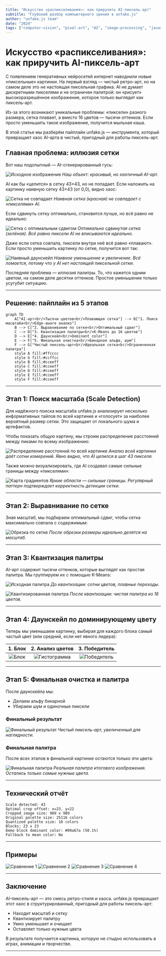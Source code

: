 ```yaml
---
title: "Искусство «распикселивания»: как приручить AI-пиксель-арт"
subtitle: "Глубокий разбор компьютерного зрения в unfake.js"
author: "unfake.js team"
date: "2024"
tags: ["computer-vision", "pixel-art", "AI", "image-processing", "javascript"]
---
```


# Искусство «распикселивания»: как приручить AI-пиксель-арт

С появлением генеративных нейросетей интернет наводнили новые «пиксельные» картинки. На первый взгляд — чистый ретро-арт, но на самом деле это не настоящая пиксельная графика. AI не думает дискретными пикселями и не ограничен палитрой: он «рисует» высокоразрешённое изображение, которое только выглядит как пиксель-арт.

Из-за этого возникают уникальные проблемы: «пиксели» разного размера, сетка плавает, а вместо 16 цветов — тысячи оттенков. Если просто уменьшить такое изображение, получится мыльная каша.

В этой статье мы разберём пайплайн unfake.js — инструмента, который превращает хаос AI-арта в чистый, пригодный для работы пиксель-арт.

## Главная проблема: иллюзия сетки

Вот наш подопытный — AI-сгенерированный гусь:

![Исходное изображение](images/goose_ai.png)
*Наш объект: красивый, но хаотичный AI-арт.*

AI как бы «целится» в сетку 43×43, но не попадает. Если наложить на картинку наивную сетку 43×43 (от 0,0), видно хаос:

![Сетка не совпадает](images/intro_grid_overlay_misaligned.png)
*Наивная сетка (красная) не совпадает с «пикселями» AI.*

Если сдвинуть сетку оптимально, становится лучше, но всё равно не идеально:

![Сетка с оптимальным сдвигом](images/intro_grid_overlay_aligned.png)
*Оптимально сдвинутая сетка (зелёная). Всё равно пиксели AI не вписываются идеально.*

Даже если сетка совпала, пиксели внутри неё всё равно «плавают». Если просто уменьшить картинку по сетке, получится вот так:

![Наивный даунскейл](images/intro_nearest_neighbor_upscaled.png)
*Наивное уменьшение и увеличение. Всё ломается, потому что у AI нет настоящей пиксельной сетки.*

Последняя проблема — иллюзия палитры. То, что кажется одним цветом, на самом деле десятки оттенков. Простое уменьшение только усугубит ситуацию.

---

## Решение: пайплайн из 5 этапов

```mermaid
graph TD
    A["AI-арт<br/>Тысячи цветов<br/>Плавающая сетка"] --> B["1. Поиск масштаба<br/>Edge-aware анализ"]
    B --> C["2. Выравнивание по сетке<br/>Оптимальный сдвиг"]
    C --> D["3. Квантизация палитры<br/>K-Means до 16 цветов"]
    D --> E["4. Даунскейл<br/>Dominant color"]
    E --> F["5. Финальная очистка<br/>Бинарная альфа, шум"]
    F --> G["Чистый пиксель-арт<br/>Идеальная сетка<br/>Ограниченная палитра"]
    style A fill:#ffcccc
    style G fill:#ccffcc
    style B fill:#cceeff
    style C fill:#cceeff
    style D fill:#cceeff
    style E fill:#cceeff
    style F fill:#cceeff
```

---

## Этап 1: Поиск масштаба (Scale Detection)

Для надёжного поиска масштаба unfake.js анализирует несколько информативных тайлов по всей картинке и «голосует» за наиболее вероятный размер сетки. Это защищает от локального шума и артефактов.

Чтобы показать общую картину, мы строим распределение расстояний между пиками по всему изображению:

![Распределение расстояний по всей картинке](images/matplotlib_spacings_full_image_ru.png)
*Анализ всей картинки даёт сотни измерений. Явно видно, что AI целился в шаг 43 пикселя.*

Также можно визуализировать, где AI создавал самые сильные границы между «пикселями»:

![Карта градиентов](images/full_image_gradient_heatmap.png)
*Яркие области — сильные границы. Регулярный паттерн подтверждает корректность детекции сетки.*

---

## Этап 2: Выравнивание по сетке

Зная масштаб, мы подбираем оптимальный сдвиг, чтобы сетка максимально совпала с содержимым:

![Обрезка по сетке](images/chapter2_cropped_with_grid.png)
*После обрезки размеры идеально делятся на масштаб.*

---

## Этап 3: Квантизация палитры

AI-арт содержит тысячи оттенков, которые выглядят как простая палитра. Мы группируем их с помощью K-Means:

![Исходная палитра](images/chapter3_palette_before.png)
*До квантизации: сотни цветов, плавные переходы.*

![Квантизированная палитра](images/chapter3_palette_after.png)
*После квантизации: чистая палитра из 16 цветов.*

---

## Этап 4: Даунскейл по доминирующему цвету

Теперь мы уменьшаем картинку, выбирая для каждого блока самый частый цвет (или средний, если нет явного лидера):

| 1. Блок | 2. Анализ цветов | 3. Победитель |
| :---: | :---: | :---: |
| ![Блок](images/chapter2_demo_block.png) | ![Гистограмма](images/chapter2_demo_tally.png) | ![Победитель](images/chapter2_demo_winner.png) |

---

## Этап 5: Финальная очистка и палитра

После даунскейла мы:
- Делаем альфу бинарной
- Убираем шум и одиночные пиксели

### Финальный результат

![Финальный результат](images/chapter2_final_result_upscaled.png)
*Чистый пиксель-арт, увеличенный для наглядности.*

### Финальная палитра

После всех этапов в финальной картинке остаются только эти цвета:

![Финальная палитра](images/final_palette.png)
*Реальная палитра итогового изображения. Остались только самые нужные цвета.*

---

## Технический отчёт

```
Scale detected: 43
Optimal crop offset: x=23, y=22
Cropped image size: 989 x 989
Original palette size: 25116 colors
Quantized palette size: 16 colors
Blocks: 23 x 23
Demo block dominant color: #09a67a (50.1%)
Fallback to mean color: No
```

---

## Примеры

![Сравнение 1](images/example_1_comparison.png)
![Сравнение 2](images/example_2_comparison.png)
![Сравнение 3](images/example_3_comparison.png)
![Сравнение 4](images/example_4_comparison.png)

---

## Заключение

AI-пиксель-арт — это смесь ретро-стиля и хаоса. unfake.js превращает этот хаос в структурированный, пригодный для работы пиксель-арт:  
- Находит масштаб и сетку  
- Квантизирует палитру  
- Умно уменьшает и очищает  
- Оставляет только нужные цвета

В результате получается картинка, которую не стыдно использовать в играх, анимации и творчестве.

---
